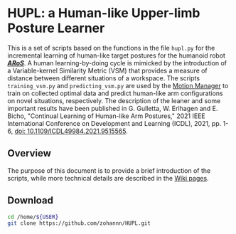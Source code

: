 # HUPL: a Human-like Upper-limb Posture Learner
This is a set of scripts based on the functions in the file `hupl.py` for the incremental learning of human-like target postures for the humanoid robot [***ARoS***](https://github.com/zohannn/aros_description). A human learning-by-doing cycle is mimicked by the introduction of a Variable-kernel Similarity Metric (VSM) that provides a measure of distance between different situations of a workspace. The scripts `training_vsm.py` and `predicting_vsm.py` are used by the [Motion Manager](https://github.com/zohannn/motion_manager) to train on collected optimal data and predict human-like arm configurations on novel situations, respectively. The description of the leaner and some important results have been published in G. Gulletta, W. Erlhagen and E. Bicho, "Continual Learning of Human-like Arm Postures," 2021 IEEE International Conference on Development and Learning (ICDL), 2021, pp. 1-6, [doi: 10.1109/ICDL49984.2021.9515565](https:://doi.org/10.1109/ICDL49984.2021.9515565).  
## Overview
The purpose of this document is to provide a brief introduction of the scripts, while more technical details are described in the [Wiki pages](https://github.com/zohannn/HUPL/wiki).

## Download

```Bash
cd /home/${USER}
git clone https://github.com/zohannn/HUPL.git
```
